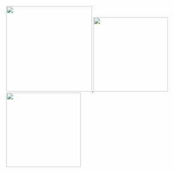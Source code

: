 <a href="/">
  <img height="230em" src="https://github-profile-summary-cards.vercel.app/api/cards/profile-details?username=tadpoleswiminyangtze&theme=github">
  <img height="200em" src="https://github-readme-stats.vercel.app/api?username=tadpoleswiminyangtze&show_icons=true&include_all_commits=true&count_private=true" />
  <img height="200em" src="https://github-readme-stats.vercel.app/api/top-langs?username=tadpoleswiminyangtze&layout=compact&exclude_repo=Android_Homework,rinchannowww.github.io&langs_count=8" />
</a>
